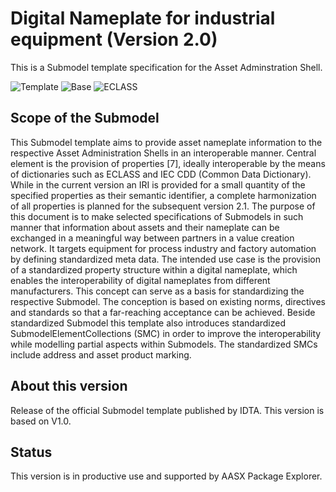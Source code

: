 # Digital Nameplate for industrial equipment (Version 2.0)

This is a Submodel template specification for the Asset Adminstration Shell.

![Template](https://img.shields.io/static/v1?style=plastic&label=SMT&message=Template&color=green)
![Base](https://img.shields.io/static/v1?style=plastic&label=SMT&message=Base&color=480ca8)
![ECLASS](https://img.shields.io/static/v1?style=plastic&label=SMT&message=ECLASS&color=000055)

## Scope of the Submodel 

This Submodel template aims to provide asset nameplate information to the respective Asset Administration Shells in an interoperable manner. Central element is the provision of properties [7], ideally interoperable by the means of dictionaries such as ECLASS and IEC CDD (Common Data Dictionary). While in the current version an IRI is provided for a small quantity of the specified properties as their semantic identifier, a complete harmonization of all properties is planned for the subsequent version 2.1. The purpose of this document is to make selected specifications of Submodels in such manner that information about assets and their nameplate can be exchanged in a meaningful way between partners in a value creation network. It targets equipment for process industry and factory automation by defining standardized meta data.
The intended use case is the provision of a standardized property structure within a digital nameplate, which enables the interoperability of digital nameplates from different manufacturers.
This concept can serve as a basis for standardizing the respective Submodel. The conception is based on existing norms, directives and standards so that a far-reaching acceptance can be achieved.
Beside standardized Submodel this template also introduces standardized SubmodelElementCollections (SMC) in order to improve the interoperability while modelling partial aspects within Submodels. The standardized SMCs include address and asset product marking. 

## About this version

Release of the official Submodel template published by IDTA. This version is based on V1.0.


## Status

This version is in productive use and supported by AASX Package Explorer.
